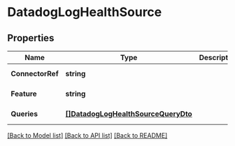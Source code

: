 # DatadogLogHealthSource

## Properties
Name | Type | Description | Notes
------------ | ------------- | ------------- | -------------
**ConnectorRef** | **string** |  | [default to null]
**Feature** | **string** |  | [default to null]
**Queries** | [**[]DatadogLogHealthSourceQueryDto**](DatadogLogHealthSourceQueryDTO.md) |  | [default to null]

[[Back to Model list]](../README.md#documentation-for-models) [[Back to API list]](../README.md#documentation-for-api-endpoints) [[Back to README]](../README.md)

